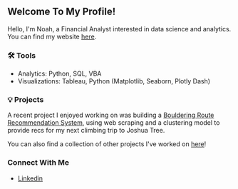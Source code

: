 ## Welcome To My Profile!

Hello, I'm Noah, a Financial Analyst interested in data science and analytics.
You can find my website [here](https://noahkims.github.io/Portfolio/).

### 🛠 Tools
- Analytics: Python, SQL, VBA
- Visualizations: Tableau, Python (Matplotlib, Seaborn, Plotly Dash)

### 💡 Projects
A recent project I enjoyed working on was building a [Bouldering Route Recommendation System](https://github.com/noahkims/Bouldering-Recommendation-System), using web scraping and a clustering model to provide recs for my next climbing trip to Joshua Tree.

You can also find a collection of other projects I've worked on [here](https://github.com/noahkims/Portfolio-Guide)!

### Connect With Me
- [Linkedin](https://www.linkedin.com/in/noahskim/)


<!--
**noahkims/noahkims** is a ✨ _special_ ✨ repository because its `README.md` (this file) appears on your GitHub profile.

Here are some ideas to get you started:

- 🔭 I’m currently working on ...
- 🌱 I’m currently learning ...
- 👯 I’m looking to collaborate on ...
- 🤔 I’m looking for help with ...
- 💬 Ask me about ...
- 📫 How to reach me: ...
- 😄 Pronouns: ...
- ⚡ Fun fact: ...
-->
